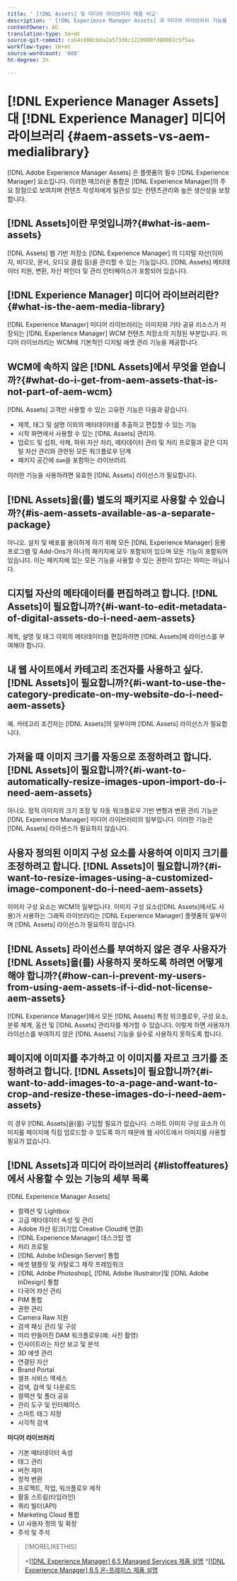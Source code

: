```yaml
---
title: ' [!DNL Assets] 및 미디어 라이브러리 제품 비교'
description: ' [!DNL Experience Manager Assets] 과 미디어 라이브러리 기능을 비교하고 차이점을 파악합니다.'
contentOwner: AG
translation-type: tm+mt
source-git-commit: ca54c880cbda2a573d6c1229900fd80082c5f5aa
workflow-type: tm+mt
source-wordcount: '608'
ht-degree: 3%

---
```



# [!DNL Experience Manager Assets] 대  [!DNL Experience Manager] 미디어 라이브러리  {#aem-assets-vs-aem-medialibrary}

[!DNL Adobe Experience Manager Assets] 은 플랫폼의 필수  [!DNL Experience Manager] 요소입니다. 이러한 매끄러운 통합은 [!DNL Experience Manager]의 주요 장점으로 보여지며 컨텐츠 작성자에게 일관성 있는 컨텐츠관리와 높은 생산성을 보장합니다.

## [!DNL Assets]이란 무엇입니까?{#what-is-aem-assets}

[!DNL Assets] 웹 기반 저장소 [!DNL Experience Manager] 의 디지털 자산(이미지, 비디오, 문서, 오디오 클립 등)을 관리할 수 있는 기능입니다. [!DNL Assets] 메타데이터 지원, 변환, 자산 파인더 및 관리 인터페이스가 포함되어 있습니다.

## [!DNL Experience Manager] 미디어 라이브러리란?{#what-is-the-aem-media-library}

[!DNL Experience Manager] 미디어 라이브러리는 이미지와 기타 공유 리소스가 저장되는 [!DNL Experience Manager] WCM 컨텐츠 저장소의 지정된 부분입니다. 미디어 라이브러리는 WCM에 기본적인 디지털 에셋 관리 기능을 제공합니다.

## WCM에 속하지 않은 [!DNL Assets]에서 무엇을 얻습니까?{#what-do-i-get-from-aem-assets-that-is-not-part-of-aem-wcm}

[!DNL Assets] 고객만 사용할 수 있는 고유한 기능은 다음과 같습니다.

* 제목, 태그 및 설명 이외의 메타데이터를 추출하고 편집할 수 있는 기능
* 시작 화면에서 사용할 수 있는 [!DNL Assets] 관리자.
* 업로드 및 섭취, 삭제, 하위 자산 처리, 메타데이터 관리 및 처리 프로필과 같은 디지털 자산 관리와 관련된 모든 워크플로우 단계
* 패키지 공간에 `dam`을 포함하는 라이브러리.

이러한 기능을 사용하려면 유효한 [!DNL Assets] 라이선스가 필요합니다.

## [!DNL Assets]을(를) 별도의 패키지로 사용할 수 있습니까?{#is-aem-assets-available-as-a-separate-package}

아니오. 설치 및 배포를 용이하게 하기 위해 모든 [!DNL Experience Manager] 응용 프로그램 및 Add-Ons가 하나의 패키지에 모두 포함되어 있으며 모든 기능이 포함되어 있습니다. 이는 패키지에 있는 모든 기능을 사용할 수 있는 권한이 있다는 의미는 아닙니다.

## 디지털 자산의 메타데이터를 편집하려고 합니다. [!DNL Assets]이 필요합니까?{#i-want-to-edit-metadata-of-digital-assets-do-i-need-aem-assets}

제목, 설명 및 태그 이외의 메타데이터를 편집하려면 [!DNL Assets]에 라이선스를 부여해야 합니다.

## 내 웹 사이트에서 카테고리 조건자를 사용하고 싶다. [!DNL Assets]이 필요합니까?{#i-want-to-use-the-category-predicate-on-my-website-do-i-need-aem-assets}

예. 카테고리 조건자는 [!DNL Assets]의 일부이며 [!DNL Assets] 라이선스가 필요합니다.

## 가져올 때 이미지 크기를 자동으로 조정하려고 합니다. [!DNL Assets]이 필요합니까?{#i-want-to-automatically-resize-images-upon-import-do-i-need-aem-assets}

아니오. 정적 이미지의 크기 조정 및 자동 워크플로우 기반 변형과 변환 관리 기능은 [!DNL Experience Manager] 미디어 라이브러리의 일부입니다. 이러한 기능은 [!DNL Assets] 라이센스가 필요하지 않습니다.

## 사용자 정의된 이미지 구성 요소를 사용하여 이미지 크기를 조정하려고 합니다. [!DNL Assets]이 필요합니까?{#i-want-to-resize-images-using-a-customized-image-component-do-i-need-aem-assets}

이미지 구성 요소는 WCM의 일부입니다. 이미지 구성 요소([!DNL Assets]에서도 사용)가 사용하는 그래픽 라이브러리는 [!DNL Experience Manager] 플랫폼의 일부이며 [!DNL Assets] 라이선스가 필요하지 않습니다.

## [!DNL Assets] 라이선스를 부여하지 않은 경우 사용자가 [!DNL Assets]을(를) 사용하지 못하도록 하려면 어떻게 해야 합니까?{#how-can-i-prevent-my-users-from-using-aem-assets-if-i-did-not-license-aem-assets}

[!DNL Experience Manager]에서 모든 [!DNL Assets] 특정 워크플로우, 구성 요소, 분류 체계, 옵션 및 [!DNL Assets] 관리자를 제거할 수 있습니다. 이렇게 하면 사용자가 라이선스를 부여하지 않은 [!DNL Assets] 기능을 실수로 사용하지 못하도록 합니다.

## 페이지에 이미지를 추가하고 이 이미지를 자르고 크기를 조정하려고 합니다. [!DNL Assets]이 필요합니까?{#i-want-to-add-images-to-a-page-and-want-to-crop-and-resize-these-images-do-i-need-aem-assets}

이 경우 [!DNL Assets]을(를) 구입할 필요가 없습니다. 스마트 이미지 구성 요소가 이미지를 페이지에 직접 업로드할 수 있도록 하기 때문에 웹 사이트에서 이미지를 사용할 필요가 없습니다.

## [!DNL Assets]과 미디어 라이브러리 {#listoffeatures}에서 사용할 수 있는 기능의 세부 목록

[!DNL Experience Manager Assets]

* 컬렉션 및 Lightbox
* 고급 메타데이터 속성 및 관리
* Adobe 자산 링크(기업 Creative Cloud에 연결)
* [!DNL Experience Manager] 데스크탑 앱
* 처리 프로필
* [!DNL Adobe InDesign Server] 통합
* 에셋 템플릿 및 카탈로그 제작 프레임워크
* [!DNL Adobe Photoshop],  [!DNL Adobe Illustrator]및  [!DNL Adobe InDesign] 통합
* 다국어 자산 관리
* PIM 통합
* 권한 관리
* Camera Raw 지원
* 검색 패싯 관리 및 구성
* 미리 만들어진 DAM 워크플로우(예: 사진 촬영)
* 인사이트라는 자산 보고 및 분석
* 3D 에셋 관리
* 연결된 자산
* Brand Portal
* 셀프 서비스 액세스
* 검색, 검색 및 다운로드
* 컬렉션 및 폴더 공유
* 관리 도구 및 인터페이스
* 스마트 태그 지정
* 시각적 검색

**미디어 라이브러리**

* 기본 메타데이터 속성
* 태그 관리
* 버전 제어
* 정적 변환
* 프로젝트, 작업, 워크플로우 제작
* 활동 스트림(타임라인)
* 쿼리 빌더(API)
* Marketing Cloud 통합
* UI 사용자 정의 및 확장
* 주석 및 주석

>[!MORELIKETHIS]
>
>*[[!DNL Experience Manager] 6.5 Managed Services 제품 설명](https://helpx.adobe.com/legal/product-descriptions/adobe-experience-manager-managed-services.html)
>*[[!DNL Experience Manager] 6.5 온-프레미스 제품 설명](https://helpx.adobe.com/legal/product-descriptions/adobe-experience-manager-on-premise.html)
